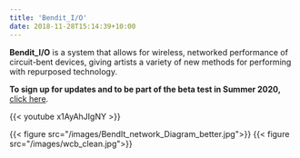 ```yaml
---
title: 'Bendit_I/O'
date: 2018-11-28T15:14:39+10:00
---
```


**Bendit_I/O** is a system that allows for wireless, networked performance of circuit-bent devices, giving artists a variety of new methods for performing with repurposed technology.

**To sign up for updates and to be part of the beta test in Summer 2020,** [click here](https://docs.google.com/forms/d/e/1FAIpQLScq1p-MSwKU6qBkzLErAxHGKzmAEvX7mPkrRhukWIX4s02EVQ/viewform?usp=sf_link).

{{< youtube x1AyAhJIgNY >}}

{{< figure src="/images/BendIt_network_Diagram_better.jpg">}}
{{< figure src="/images/wcb_clean.jpg">}}